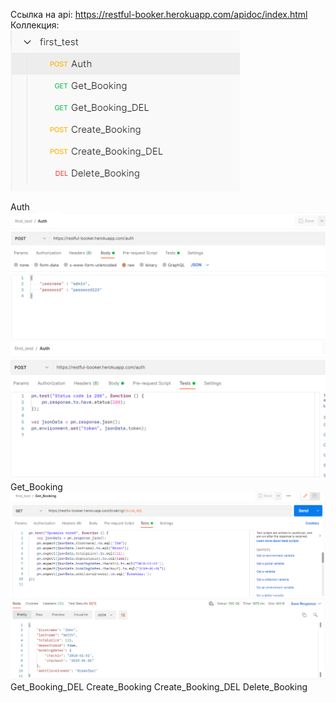 Ссылка на api: https://restful-booker.herokuapp.com/apidoc/index.html  
Коллекция:  
![ошибка](images/collections.png)  

Auth  
![ошибка](images/a1.png)  
![ошибка](images/a2.png)  
Get_Booking  
![ошибка](images/gb.png)  
Get_Booking_DEL
Create_Booking
Create_Booking_DEL
Delete_Booking
